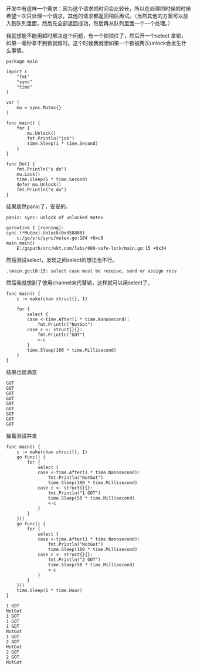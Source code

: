 
开发中有这样一个需求：因为这个请求的时间会比较长，所以在处理的时候的时候希望一次只处理一个请求，其他的请求都返回稍后再试。（当然其他的方案可以放入到队列里面，然后先全部返回成功，然后再从队列里面一个一个处理。）

我就想能不能用超时解决这个问题，有一个锁锁住了，然后开一个select 拿锁，如果一毫秒拿不到锁就超时。这个时候我就想如果一个锁被两次unlock会发生什么事情。
```
package main

import (
	"fmt"
	"sync"
	"time"
)

var (
	mu = sync.Mutex{}
)

func main() {
	for {
		mu.Unlock()
		fmt.Println("job")
		time.Sleep(1 * time.Second)
	}
}

func Do() {
	fmt.Println("s do")
	mu.Lock()
	time.Sleep(5 * time.Second)
	defer mu.Unlock()
	fmt.Println("e do")
}
```
结果居然panic了，妥妥的。
```
panic: sync: unlock of unlocked mutex

goroutine 1 [running]:
sync.(*Mutex).Unlock(0x558808)
	c:/go/src/sync/mutex.go:184 +0xc8
main.main()
	E:/gopath/src/ekt.com/labs/089-safe-lock/main.go:15 +0x34
```

然后测试select，发现之间select的想法也不行。
```
.\main.go:16:15: select case must be receive, send or assign recv
```

然后我就想到了使用channel来代替锁，这样就可以用select了。
```
func main() {
	c := make(chan struct{}, 1)

	for {
		select {
		case <-time.After(1 * time.Nanosecond):
			fmt.Println("NotGot")
		case c <- struct{}{}:
			fmt.Println("GOT")
			<-c
		}
		time.Sleep(100 * time.Millisecond)
	}
}
```
结果也很满意
```
GOT
GOT
GOT
GOT
GOT
GOT
GOT
GOT
GOT
```


接着测试并发
```
func main() {
	c := make(chan struct{}, 1)
	go func() {
		for {
			select {
			case <-time.After(1 * time.Nanosecond):
				fmt.Println("NotGot")
				time.Sleep(100 * time.Millisecond)
			case c <- struct{}{}:
				fmt.Println("1 GOT")
				time.Sleep(50 * time.Millisecond)
				<-c
			}
		}
	}()
	go func() {
		for {
			select {
			case <-time.After(1 * time.Nanosecond):
				fmt.Println("NotGot")
				time.Sleep(100 * time.Millisecond)
			case c <- struct{}{}:
				fmt.Println("2 GOT")
				time.Sleep(50 * time.Millisecond)
				<-c
			}
		}
	}()
	time.Sleep(1 * time.Hour)
}
```

```
1 GOT
NotGot
1 GOT
1 GOT
1 GOT
NotGot
1 GOT
2 GOT
NotGot
2 GOT
2 GOT
NotGot
```
